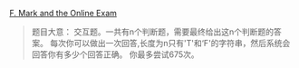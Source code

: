 [F. Mark and the Online Exam](https://codeforces.com/contest/1705/problem/F)
> 题目大意：
> 	交互题。一共有n个判断题，需要最终给出这n个判断题的答案。
> 	每次你可以做出一次回答,长度为n只有'T'和‘F'的字符串，然后系统会回答你有多少个回答正确。
> 	你最多尝试675次。

